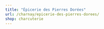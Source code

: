 ```yaml
---
title: "Épicerie des Pierres Dorées"
url: /charnay/epicerie-des-pierres-dorees/
shop: charcuterie
---
```

